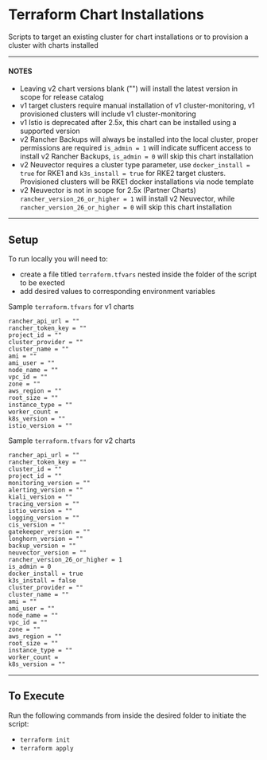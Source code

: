 # Terraform Chart Installations

Scripts to target an existing cluster for chart installations or to provision a cluster with charts installed

---
#### NOTES
- Leaving v2 chart versions blank ("") will install the latest version in scope for release catalog
- v1 target clusters require manual installation of v1 cluster-monitoring, v1 provisioned clusters will include v1 cluster-monitoring
- v1 Istio is deprecated after 2.5x, this chart can be installed using a supported version
- v2 Rancher Backups will always be installed into the local cluster, proper permissions are required `is_admin = 1` will indicate sufficent access to install v2 Rancher Backups, `is_admin = 0` will skip this chart installation
- v2 Neuvector requires a cluster type parameter, use `docker_install = true` for RKE1 and `k3s_install = true` for RKE2 target clusters. Provisioned clusters will be RKE1 docker installations via node template
- v2 Neuvector is not in scope for 2.5x (Partner Charts) `rancher_version_26_or_higher = 1` will install v2 Neuvector, while  `rancher_version_26_or_higher = 0` will skip this chart installation
___

## Setup
To run locally you will need to:
- create a file titled `terraform.tfvars` nested inside the folder of the script to be exected
- add desired values to corresponding environment variables

Sample `terraform.tfvars` for v1 charts
```
rancher_api_url = ""
rancher_token_key = ""
project_id = ""
cluster_provider = ""
cluster_name = ""
ami = ""
ami_user = ""
node_name = ""
vpc_id = ""
zone = "" 
aws_region = ""
root_size = ""
instance_type = ""
worker_count = 
k8s_version = ""
istio_version = ""
```

Sample `terraform.tfvars` for v2 charts
```
rancher_api_url = ""
rancher_token_key = ""
cluster_id = ""
project_id = ""
monitoring_version = ""
alerting_version = ""
kiali_version = ""
tracing_version = ""
istio_version = ""
logging_version = ""
cis_version = ""
gatekeeper_version = ""
longhorn_version = ""
backup_version = ""
neuvector_version = ""
rancher_version_26_or_higher = 1
is_admin = 0
docker_install = true
k3s_install = false
cluster_provider = ""
cluster_name = ""
ami = ""
ami_user = ""
node_name = ""
vpc_id = ""
zone = "" 
aws_region = ""
root_size = ""
instance_type = ""
worker_count = 
k8s_version = "" 
```
___
## To Execute
Run the following commands from inside the desired folder to initiate the script:
- `terraform init`
- `terraform apply`